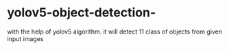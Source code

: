 # yolov5-object-detection-

with the help of yolov5 algorithm. it will detect 11 class of objects from given input images 
